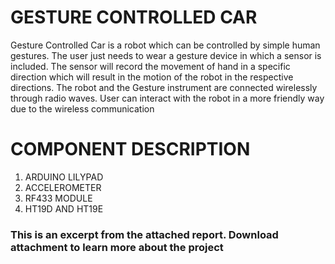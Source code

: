 # GESTURE CONTROLLED CAR  

Gesture Controlled Car is a robot which can be controlled by simple human gestures. The user just needs to wear a gesture device in which a sensor is included. The sensor will record the movement of hand in a specific direction which will result in the motion of the robot in the respective directions. The robot and the Gesture instrument are connected wirelessly through radio waves. User can interact with the robot in a more friendly way due to the wireless communication

# COMPONENT DESCRIPTION
1. ARDUINO LILYPAD
2. ACCELEROMETER
3. RF433 MODULE
4. HT19D AND HT19E


### This is an excerpt from the attached report. Download attachment to learn more about the project


